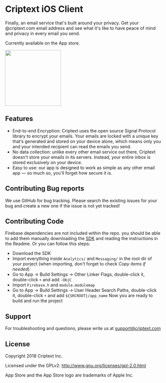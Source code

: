 # Criptext iOS Client

Finally, an email service that's built around your privacy. Get your @criptext.com email address and see what it's like to have peace of mind and privacy in every email you send.

Currently available on the App store.

<a href="https://itunes.apple.com/gt/app/criptext-secure-email/id1377890297?l=en&mt=8" target="_blank"><img src="https://cdn.criptext.com/Email/images/emailhome/go-apple.png" width="180px"/></a>

## Features

- End-to-end Encryption: Criptext uses the open source Signal Protocol library to encrypt your emails. Your emails are locked with a unique key that‘s generated and stored on your device alone, which means only you and your intended recipient can read the emails you send.
- No data collection: unlike every other email service out there, Criptext doesn't store your emails in its servers. Instead, your entire inbox is stored exclusively on your device.
- Easy to use: our app is designed to work as simple as any other email app — so much so, you'll forget how secure it is.

## Contributing Bug reports

We use GitHub for bug tracking. Please search the existing issues for your bug and create a new one if the issue is not yet tracked!

## Contributing Code

Firebase dependencies are not included within the repo. you should be able to add them manually downloading the [SDK](https://cdn.criptext.com/ios/Firebase-5.4.1.zip) and reading the instructions in the Readme. Or you can follow this steps:
- Download the SDK
- Import everything inside `Analytics/` and `Messaging/` in the root dir of your porject (when importing, don't forget to check *Copy items if needed*)
- Go to App -> Build Settings -> Other Linker Flags, double-click it, double-click `+` and add `-ObjC`
- Import `Firebase.h` and `module.modulemap`
- Go to App -> Build Settings -> User Header Search Paths, double-click it, double-click `+` and add `${SRCROOT}/app_name`
Now you are ready to build and run the project

## Support

For troubleshooting and questions, please write us at <a href="mailto:support@criptext.com">support@criptext.com</a>

## License 

Copyright 2018 Criptext Inc.

Licensed under the GPLv2: http://www.gnu.org/licenses/gpl-2.0.html

App Store and the App Store logo are trademarks of Apple Inc.
